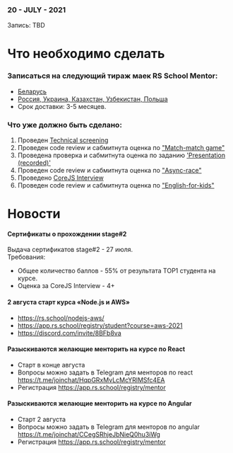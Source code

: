 ### 20 - JULY - 2021
Запись: TBD

# Что необходимо сделать 
### Записаться на следующий тираж маек RS School Mentor:
- [Беларусь](https://docs.google.com/forms/d/e/1FAIpQLSclE_N_z9W3IgwAxJhDQW_sXFA4EbQ46ab6wKw0Bd-ogEIYmQ/viewform)
- [Россия, Украина, Казахстан, Узбекистан, Польша](https://docs.google.com/forms/d/e/1FAIpQLSeCHKL5F2bjlsrKPJzgIlVofsFzhP0W_haAItouYnRolXiq_g/viewform)
- Срок доставки: 3-5 месяцев.

### Что уже должно быть сделано:
1. Проведен [Technical screening](https://github.com/rolling-scopes-school/mentoring/blob/master/JS-FE-2021Q1/first-interview.md)
2. Проведен code review и сабмитнута оценка по ["Match-match game"](https://github.com/rolling-scopes-school/tasks/blob/master/tasks/match-match-game.md)
3. Проведена проверка и сабмитнута оценка по заданию ['Presentation (recorded)'](https://github.com/rolling-scopes-school/tasks/blob/master/tasks/presentation.md)
4. Проведен code review и сабмитнута оценка по ["Async-race"](https://github.com/rolling-scopes-school/tasks/blob/master/tasks/async-race.md)
5. Проведено [CoreJS Interview](https://github.com/rolling-scopes-school/tasks/blob/master/tasks/interview-corejs.md)
6. Проведен code review и сабмитнута оценка по ["English-for-kids"](https://github.com/rolling-scopes-school/tasks/blob/master/tasks/rslang/english-for-kids.md)

# Новости
#### Cертификаты о прохождении stage#2
Выдача сертификатов stage#2 - 27 июля.  
Требования:
- Общее количество баллов - 55% от результата TOP1 студента на курсе.
- Оценка за CoreJS Interview - 4+

#### 2 августа старт курса «Node.js и AWS»
  - https://rs.school/nodejs-aws/
  - https://app.rs.school/registry/student?course=aws-2021
  - https://discord.com/invite/8BFb8va
#### Разыскиваются желающие менторить на курсе по React 
  - Старт в конце августа
  - Вопросы можно задать в Telegram для менторов по react https://t.me/joinchat/HqpGRxMvLcMcYRlMSfc4EA
  - Регистрация https://app.rs.school/registry/mentor
#### Разыскиваются желающие менторить на курсе по Angular 
  - Старт 2 августа
  - Вопросы можно задать в Telegram для менторов по angular https://t.me/joinchat/CCegSRhjeJbNieQ0hu3iWg
  - Регистрация https://app.rs.school/registry/mentor

